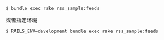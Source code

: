 


```
$ bundle exec rake rss_sample:feeds
```
或者指定环境

```
$ RAILS_ENV=development bundle exec rake rss_sample:feeds
```
